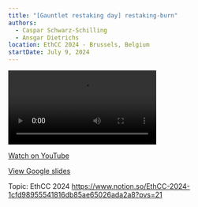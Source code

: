 ```yaml
---
title: "[Gauntlet restaking day] restaking-burn"
authors:
  - Caspar Schwarz-Schilling
  - Ansgar Dietrichs
location: EthCC 2024 - Brussels, Belgium
startDate: July 9, 2024
---
```


<video src="https://www.youtube.com/watch?v=xXqXoZbP_Ew"></video>

[Watch on YouTube](https://www.youtube.com/watch?v=xXqXoZbP_Ew)

[View Google slides](https://docs.google.com/presentation/d/15AcMpgJtJgj4yasdc1qSPr7i3NX9eAyp3O4fWxYZk_c/edit?usp=sharing)

Topic: EthCC 2024 <https://www.notion.so/EthCC-2024-1cfd98955541816db85ae65026ada2a8?pvs=21>
